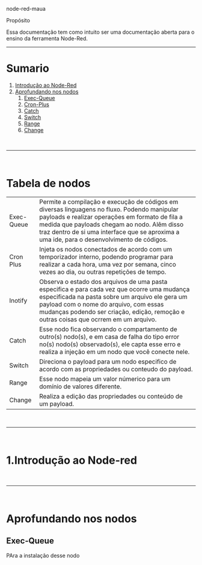 node-red-maua

</h1>Propósito</h1>

Essa documentação tem como intuito ser uma documentação aberta para o ensino da ferramenta Node-Red.

<hr>
<h1>Sumario</h1>

<ol>
<li><a href="">Introdução ao Node-Red</a></li>
  
<li><a href="">Aprofundando nos nodos</a><ol>
<li><a href="">Exec-Queue</a></li>
<li><a href="">Cron-Plus</a></li>
<li><a href="">Catch</a></li>
<li><a href="">Switch</a></li>
<li><a href="">Range</a></li>
<li><a href="">Change</a></li></ol>
  </li>
</ol>

<br><hr><br>

<h1>Tabela de nodos</h1>

<center>
<table>
<tr>
<td>Exec-Queue</td>
<td>Permite a compilação e execução de códigos em diversas linguagens no fluxo. Podendo manipular payloads e realizar operações em formato de fila a medida que payloads chegam ao nodo. Alêm disso traz dentro de si uma interface que se aproxima a uma ide, para o desenvolvimento de códigos.</td>
</tr>
<tr>
<td>Cron Plus</td>
<td>Injeta os nodos conectados de acordo com um temporizador interno, podendo programar para realizar a cada hora, uma vez por semana, cinco vezes ao dia, ou outras repetições de tempo.</td>
</tr>
<tr>
<td>Inotify</td>
<td>Observa o estado dos arquivos de uma pasta especifica e para cada vez que ocorre uma mudança especificada na pasta sobre um arquivo ele gera um payload com o nome do arquivo, com essas mudanças podendo ser criação, edição, remoção e outras coisas que ocrrem em um arquivo.</td>
</tr>
<tr>
<td>Catch</td>
<td>Esse nodo fica observando o compartamento de outro(s) nodo(s), e em casa de falha do tipo error no(s) nodo(s) observado(s), ele capta esse erro e realiza a injeção em um nodo que você conecte nele.</td>
</tr>
<tr>
<td>Switch</td>
<td>Direciona o payload para um nodo especifico de acordo com as propriedades ou conteudo do payload.</td>
</tr>
<tr>
<td>Range</td>
<td>Esse nodo mapeia um valor númerico para um domínio de valores diferente.</td>
</tr>
<tr>
<td>Change</td>
<td>Realiza a edição das propriedades ou conteúdo de um payload.</td>
</tr>

</table>
</center>

<br><hr><br>

<h1>1.Introdução ao Node-red</h1>
<p></p>

<br><hr><br>
<h1> Aprofundando nos nodos</h1>
<h2>Exec-Queue</h2>
<p>PAra a instalação desse nodo<p>
